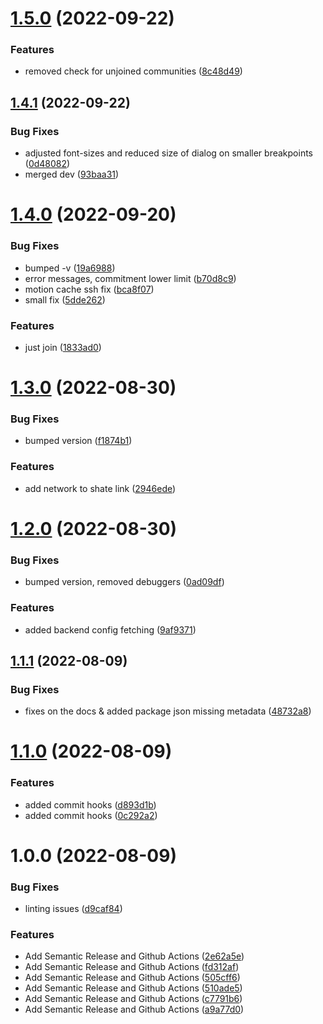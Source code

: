 # [1.5.0](https://github.com/Aut-Protocol/d-aut/compare/v1.4.1...v1.5.0) (2022-09-22)


### Features

* removed check for unjoined communities ([8c48d49](https://github.com/Aut-Protocol/d-aut/commit/8c48d49f86682c1b6134de9d28adf0807451d199))

## [1.4.1](https://github.com/Aut-Protocol/d-aut/compare/v1.4.0...v1.4.1) (2022-09-22)


### Bug Fixes

* adjusted font-sizes and reduced size of dialog on smaller breakpoints ([0d48082](https://github.com/Aut-Protocol/d-aut/commit/0d48082faf057a0ecf89f2d16d6e8d6f1b6c2831))
* merged dev ([93baa31](https://github.com/Aut-Protocol/d-aut/commit/93baa31e84fcc7cdf32c914a82b97633f4c5bc04))

# [1.4.0](https://github.com/Aut-Protocol/d-aut/compare/v1.3.0...v1.4.0) (2022-09-20)


### Bug Fixes

* bumped -v ([19a6988](https://github.com/Aut-Protocol/d-aut/commit/19a6988805d828313a73031bd31ff7f24b639697))
* error messages, commitment lower limit ([b70d8c9](https://github.com/Aut-Protocol/d-aut/commit/b70d8c93fb004319cae83a8e67a6a3376ad37dab))
* motion cache ssh fix ([bca8f07](https://github.com/Aut-Protocol/d-aut/commit/bca8f075f3378afa1626f8c21a76a6e602a365ba))
* small fix ([5dde262](https://github.com/Aut-Protocol/d-aut/commit/5dde262f2a419aad5e6d4e0c78e03bdabd2230a4))


### Features

* just join ([1833ad0](https://github.com/Aut-Protocol/d-aut/commit/1833ad0101a15e57d2dacd49489803d94410dd4d))

# [1.3.0](https://github.com/Aut-Protocol/d-aut/compare/v1.2.0...v1.3.0) (2022-08-30)


### Bug Fixes

* bumped version ([f1874b1](https://github.com/Aut-Protocol/d-aut/commit/f1874b18812238a114668b00eca5665895d574c4))


### Features

* add network to shate link ([2946ede](https://github.com/Aut-Protocol/d-aut/commit/2946ede35daa458bec8071c40bf38aef4be28eb1))

# [1.2.0](https://github.com/Aut-Protocol/d-aut/compare/v1.1.1...v1.2.0) (2022-08-30)


### Bug Fixes

* bumped version, removed debuggers ([0ad09df](https://github.com/Aut-Protocol/d-aut/commit/0ad09df987c29fb53a9b9ff999706fa8f03f4958))


### Features

* added backend config fetching ([9af9371](https://github.com/Aut-Protocol/d-aut/commit/9af9371b4af5401473ab23bee5d20322a2c02823))

## [1.1.1](https://github.com/Aut-Protocol/d-aut/compare/v1.1.0...v1.1.1) (2022-08-09)


### Bug Fixes

* fixes on the docs & added package json missing metadata ([48732a8](https://github.com/Aut-Protocol/d-aut/commit/48732a84031b0b01a5e924a76373dc5f2dcc2ac1))

# [1.1.0](https://github.com/Aut-Protocol/d-aut/compare/v1.0.0...v1.1.0) (2022-08-09)


### Features

* added commit hooks ([d893d1b](https://github.com/Aut-Protocol/d-aut/commit/d893d1b9eac8da39b6529671b5578064ba13318e))
* added commit hooks ([0c292a2](https://github.com/Aut-Protocol/d-aut/commit/0c292a22555ed05e80606f9376b51b8837ff807b))

# 1.0.0 (2022-08-09)


### Bug Fixes

* linting issues ([d9caf84](https://github.com/Aut-Protocol/d-aut/commit/d9caf84e536bc51191ea6dc3d6e2cf36dbe8e72d))


### Features

* Add Semantic Release and Github Actions ([2e62a5e](https://github.com/Aut-Protocol/d-aut/commit/2e62a5e195b03a09e9488c052710d7ae5ce3f490))
* Add Semantic Release and Github Actions ([fd312af](https://github.com/Aut-Protocol/d-aut/commit/fd312af8cb2728f4e3a0fc2ef2721b7fab1ae451))
* Add Semantic Release and Github Actions ([505cff6](https://github.com/Aut-Protocol/d-aut/commit/505cff6c3ca6efbc5e198a940d6c679ae3328da9))
* Add Semantic Release and Github Actions ([510ade5](https://github.com/Aut-Protocol/d-aut/commit/510ade571497ec19be8237eaec6784a20a577ac6))
* Add Semantic Release and Github Actions ([c7791b6](https://github.com/Aut-Protocol/d-aut/commit/c7791b65396b6b6435308245f15d8fa3937d4a7b))
* Add Semantic Release and Github Actions ([a9a77d0](https://github.com/Aut-Protocol/d-aut/commit/a9a77d077f511f554f6524e2e97f4c5c848b44db))
